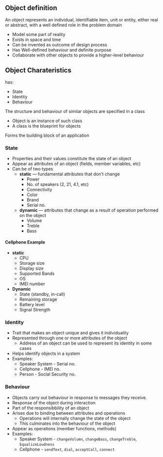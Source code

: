 ## Object definition
An object represents an individual, identifiable item, unit or entity, either real or abstract, with a well defined role in the problem domain

- Model some part of reality
- Exists in space and time
- Can be invented as outcome of design process
- Has Well-defined behaviour and definite purpose
- Collaborate with other objects to provide a higher-level behaviour

## Object Charateristics
has:
- State
- Identity
- Behaviour

The structure and behaviour of similar objects are specified in a class
- Object is an instance of such class
- A class is the blueprint for objects

Forms the building block of an application

### State
- Properties and their values constitute the state of an object
- Appear as attributes of an object (fields, member variables, etc)
- Can be of two types
  - **static** — fundamental attributes that don’t change
    - Power
    - No. of speakers (2, 21, 4.1, etc)
    - Connectivity
    - Color
    - Brand
    - Serial no.
  - **dynamic** — attributes that change as a result of operation performed on the object
    - Volume
    - Treble
    - Bass

#### Cellphone Example
- **static**
  - CPU
  - Storage size
  - Display size
  - Supported Bands
  - OS
  - IMEI number
- **Dynamic**
  - State (standby, in-call)
  - Remaining storage
  - Battery level
  - Signal Strength

### Identity

- Trait that makes an object unique and gives it individuality
- Represented through one or more attributes of the object
  - Address of an object can be used to represent its identity in some cases
- Helps identify objects in a system
- Examples:
  - Speaker System - Serial no.
  - Cellphone - IMEI no.
  - Person - Social Security no.

### Behaviour

- Objects carry out behaviour in response to messages they receive.
- Response of the object during interaction
- Part of the responsibbility of an object
- Arises due to binding between attributes and operations
  - Operations will internally change the state of the object
  - This culminates into the behaviour of the object
- Appear as operations (member functions, methods)
- Examples:
  - Speaker System - `changeVolumn`, `changeBass`, `changeTreble`, `EqualizeLoudness`
  - Cellphone - `sendText`, `dial`, `acceptCall`, `connect`
